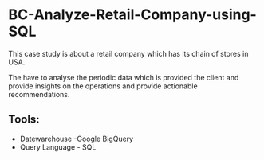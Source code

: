 # BC-Analyze-Retail-Company-using-SQL
 
<p>This case study is about a retail company which has its chain of stores in USA.</p>
<p>The have to analyse the periodic data which is provided the client and provide insights on the operations and provide actionable recommendations.</p>


## Tools:

* Datewarehouse -Google BigQuery
* Query Language - SQL
